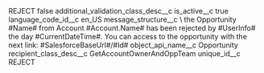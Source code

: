 <?xml version="1.0" encoding="UTF-8"?>
<CustomMetadata xmlns="http://soap.sforce.com/2006/04/metadata" xmlns:xsi="http://www.w3.org/2001/XMLSchema-instance" xmlns:xsd="http://www.w3.org/2001/XMLSchema">
    <label>REJECT</label>
    <protected>false</protected>
    <values>
        <field>additional_validation_class_desc__c</field>
        <value xsi:nil="true"/>
    </values>
    <values>
        <field>is_active__c</field>
        <value xsi:type="xsd:boolean">true</value>
    </values>
    <values>
        <field>language_code_id__c</field>
        <value xsi:type="xsd:string">en_US</value>
    </values>
    <values>
        <field>message_structure__c</field>
        <value xsi:type="xsd:string">\ the Opportunity #Name# from Account #Account.Name# has been rejected by #UserInfo# the day #CurrentDateTime#. You can access to the opportunity with the next link: #SalesforceBaseUrl#/#Id#</value>
    </values>
    <values>
        <field>object_api_name__c</field>
        <value xsi:type="xsd:string">Opportunity</value>
    </values>
    <values>
        <field>recipient_class_desc__c</field>
        <value xsi:type="xsd:string">GetAccountOwnerAndOppTeam</value>
    </values>
    <values>
        <field>unique_id__c</field>
        <value xsi:type="xsd:string">REJECT</value>
    </values>
</CustomMetadata>

